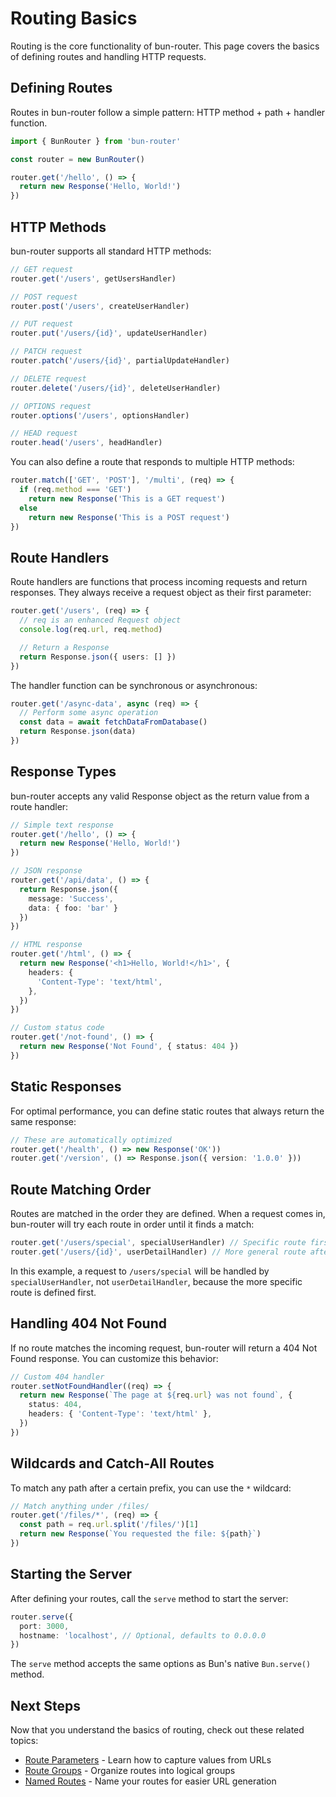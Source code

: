 # Routing Basics

Routing is the core functionality of bun-router. This page covers the basics of defining routes and handling HTTP requests.

## Defining Routes

Routes in bun-router follow a simple pattern: HTTP method + path + handler function.

```typescript
import { BunRouter } from 'bun-router'

const router = new BunRouter()

router.get('/hello', () => {
  return new Response('Hello, World!')
})
```

## HTTP Methods

bun-router supports all standard HTTP methods:

```typescript
// GET request
router.get('/users', getUsersHandler)

// POST request
router.post('/users', createUserHandler)

// PUT request
router.put('/users/{id}', updateUserHandler)

// PATCH request
router.patch('/users/{id}', partialUpdateHandler)

// DELETE request
router.delete('/users/{id}', deleteUserHandler)

// OPTIONS request
router.options('/users', optionsHandler)

// HEAD request
router.head('/users', headHandler)
```

You can also define a route that responds to multiple HTTP methods:

```typescript
router.match(['GET', 'POST'], '/multi', (req) => {
  if (req.method === 'GET')
    return new Response('This is a GET request')
  else
    return new Response('This is a POST request')
})
```

## Route Handlers

Route handlers are functions that process incoming requests and return responses. They always receive a request object as their first parameter:

```typescript
router.get('/users', (req) => {
  // req is an enhanced Request object
  console.log(req.url, req.method)

  // Return a Response
  return Response.json({ users: [] })
})
```

The handler function can be synchronous or asynchronous:

```typescript
router.get('/async-data', async (req) => {
  // Perform some async operation
  const data = await fetchDataFromDatabase()
  return Response.json(data)
})
```

## Response Types

bun-router accepts any valid Response object as the return value from a route handler:

```typescript
// Simple text response
router.get('/hello', () => {
  return new Response('Hello, World!')
})

// JSON response
router.get('/api/data', () => {
  return Response.json({
    message: 'Success',
    data: { foo: 'bar' }
  })
})

// HTML response
router.get('/html', () => {
  return new Response('<h1>Hello, World!</h1>', {
    headers: {
      'Content-Type': 'text/html',
    },
  })
})

// Custom status code
router.get('/not-found', () => {
  return new Response('Not Found', { status: 404 })
})
```

## Static Responses

For optimal performance, you can define static routes that always return the same response:

```typescript
// These are automatically optimized
router.get('/health', () => new Response('OK'))
router.get('/version', () => Response.json({ version: '1.0.0' }))
```

## Route Matching Order

Routes are matched in the order they are defined. When a request comes in, bun-router will try each route in order until it finds a match:

```typescript
router.get('/users/special', specialUserHandler) // Specific route first
router.get('/users/{id}', userDetailHandler) // More general route after
```

In this example, a request to `/users/special` will be handled by `specialUserHandler`, not `userDetailHandler`, because the more specific route is defined first.

## Handling 404 Not Found

If no route matches the incoming request, bun-router will return a 404 Not Found response. You can customize this behavior:

```typescript
// Custom 404 handler
router.setNotFoundHandler((req) => {
  return new Response(`The page at ${req.url} was not found`, {
    status: 404,
    headers: { 'Content-Type': 'text/html' },
  })
})
```

## Wildcards and Catch-All Routes

To match any path after a certain prefix, you can use the `*` wildcard:

```typescript
// Match anything under /files/
router.get('/files/*', (req) => {
  const path = req.url.split('/files/')[1]
  return new Response(`You requested the file: ${path}`)
})
```

## Starting the Server

After defining your routes, call the `serve` method to start the server:

```typescript
router.serve({
  port: 3000,
  hostname: 'localhost', // Optional, defaults to 0.0.0.0
})
```

The `serve` method accepts the same options as Bun's native `Bun.serve()` method.

## Next Steps

Now that you understand the basics of routing, check out these related topics:

- [Route Parameters](/features/route-parameters) - Learn how to capture values from URLs
- [Route Groups](/features/route-groups) - Organize routes into logical groups
- [Named Routes](/features/named-routes) - Name your routes for easier URL generation
